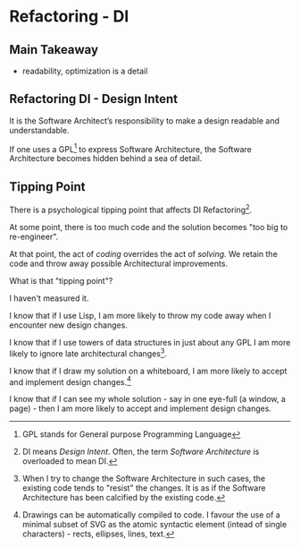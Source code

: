 # Refactoring - DI

## Main Takeaway

- readability, optimization is a detail

## Refactoring DI - Design Intent

It is the Software Architect’s responsibility to make a design readable and understandable.

If one uses a GPL[^rdi1] to express Software Architecture, the Software Architecture becomes hidden behind a sea of detail.

[^rdi1]: GPL stands for General purpose Programming Language

## Tipping Point

There is a psychological tipping point that affects DI Refactoring[^di].

At some point, there is too much code and the solution becomes "too big to re-engineer".

At that point, the act of *coding* overrides the act of *solving*.  We retain the code and throw away possible Architectural improvements.

What is that "tipping point"?

I haven't measured it.

I know that if I use Lisp, I am more likely to throw my code away when I encounter new design changes.

I know that if I use towers of data structures in just about any GPL I am more likely to ignore late architectural changes[^2].  

[^2]: When I try to change the Software Architecture in such cases, the existing code tends to "resist" the changes.  It is as if the Software Architecture has been calcified by the existing code.

I know that if I draw my solution on a whiteboard, I am more likely to accept and implement design changes.[^diagrams]

I know that if I can see my whole solution - say in one eye-full (a window, a page) - then I am more likely to accept and implement design changes.

[^diagrams]: Drawings can be automatically compiled to code.  I favour the use of a minimal subset of SVG as the atomic syntactic element (intead of single characters) - rects, ellipses, lines, text.

[^di]: DI means *Design Intent*.  Often, the term *Software Architecture* is overloaded to mean DI.











